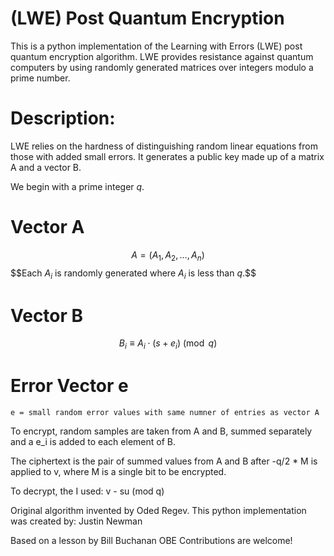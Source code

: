 # (LWE) Post Quantum Encryption
This is a python implementation of the Learning with Errors (LWE) post quantum encryption algorithm. 
LWE provides resistance against quantum computers by using randomly generated matrices over integers modulo a prime number.

# Description:

LWE relies on the hardness of distinguishing random linear equations from those with added small errors. 
It generates a public key made up of a matrix A and a vector B.

We begin with a prime integer $q$.


# Vector A
$$A = (A_1, A_2, \ldots, A_n)$$
$$Each $A_i$ is randomly generated where $A_i$ is less than $q$.$$
# Vector B
$$B_i \equiv A_i \cdot (s + e_i) \pmod{q}$$

# Error Vector e
`e = small random error values with same numner of entries as vector A`



To encrypt, random samples are taken from A and B, summed separately and a e_i is added to each element of B. 

The ciphertext is the pair of summed values from A and B after -q/2 * M is applied to v, where M is a single bit to be encrypted.

To decrypt, the I used: v - su (mod q)

Original algorithm invented by Oded Regev.
This python implementation was created by:
Justin Newman

Based on a lesson by Bill Buchanan OBE
Contributions are welcome!


